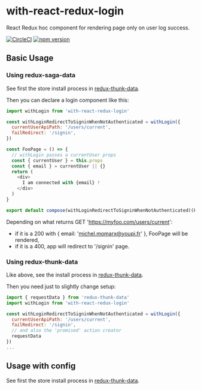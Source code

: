 # with-react-redux-login

React Redux hoc component for rendering page only on user log success.

[![CircleCI](https://circleci.com/gh/betagouv/with-react-redux-login/tree/master.svg?style=svg)](https://circleci.com/gh/betagouv/with-react-redux-login/tree/master)
[![npm version](https://img.shields.io/npm/v/with-react-redux-login.svg?style=flat-square)](https://npmjs.org/package/with-react-redux-login)

## Basic Usage

### Using redux-saga-data

See first the store install process in [redux-thunk-data](https://github.com/betagouv/redux-saga-data).

Then you can declare a login component like this:

```javascript
import withLogin from 'with-react-redux-login'

const withLoginRedirectToSigninWhenNotAuthenticated = withLogin({
  currentUserApiPath: '/users/current',
  failRedirect: '/signin',
})

const FooPage = () => {
  // withLogin passes a currentUser props
  const { currentUser } = this.props
  const { email } = currentUser || {}
  return (
    <div>
      I am connected with {email} !
    </div>
  )
}

export default compose(withLoginRedirectToSigninWhenNotAuthenticated)(FooPage)
```

Depending on what returns GET 'https://myfoo.com/users/current':

  - if it is a 200 with { email: 'michel.momarx@youpi.fr' }, FooPage will be rendered,
  - if it is a 400, app will redirect to '/signin' page.

### Using redux-thunk-data

Like above, see the install process in [redux-thunk-data](https://github.com/betagouv/redux-thunk-data).

Then you need just to slightly change setup:

```javascript
import { requestData } from 'redux-thunk-data'
import withLogin from 'with-react-redux-login'

const withLoginRedirectToSigninWhenNotAuthenticated = withLogin({
  currentUserApiPath: '/users/current',
  failRedirect: '/signin',
  // and also the 'promised' action creator
  requestData
})
...
```

## Usage with config

See first the store install process in [redux-thunk-data](https://github.com/betagouv/redux-saga-data).
